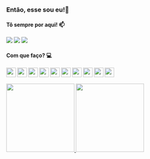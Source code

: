 ### Então, esse sou eu!👋

#### Tô sempre por aqui! 📫
<p align="start">
    <img src="https://img.shields.io/badge/Gmail-D14836?style=for-the-badge&logo=gmail&logoColor=white"/>   
    <img src="https://img.shields.io/badge/Instagram-E4405F?style=for-the-badge&logo=instagram&logoColor=white"/>
    <img src="https://img.shields.io/badge/LinkedIn-0077B5?style=for-the-badge&logo=linkedin&logoColor=white"/>
</p>

#### Com que faço? 💻
<p align="start">
    <img width="25em" height="25em" src="https://user-images.githubusercontent.com/25181517/121405384-444d7300-c95d-11eb-959f-913020d3bf90.png"/>
    <img width="25em" height="25em" src="https://user-images.githubusercontent.com/25181517/121405754-b4f48f80-c95d-11eb-8893-fc325bde617f.png"/>
    <img width="25em" height="25em" src="https://user-images.githubusercontent.com/25181517/183890598-19a0ac2d-e88a-4005-a8df-1ee36782fde1.png"/>
    <img width="25em" height="25em" src="https://user-images.githubusercontent.com/25181517/117447155-6a868a00-af3d-11eb-9cfe-245df15c9f3f.png"/>
    <img width="25em" height="25em" src="https://user-images.githubusercontent.com/25181517/183890595-779a7e64-3f43-4634-bad2-eceef4e80268.png"/>
    <img width="25em" height="25em" src="https://user-images.githubusercontent.com/25181517/183898054-b3d693d4-dafb-4808-a509-bab54cf5de34.png"/>
    <img width="25em" height="25em" src="https://user-images.githubusercontent.com/25181517/192158954-f88b5814-d510-4564-b285-dff7d6400dad.png"/>
    <img width="25em" height="25em" src="https://user-images.githubusercontent.com/25181517/183898674-75a4a1b1-f960-4ea9-abcb-637170a00a75.png"/>
    <img width="25em" height="25em" src="https://github.com/marwin1991/profile-technology-icons/assets/19180175/3b371807-db7c-45b4-8720-c0cfc901680a"/>
    <img width="25em" height="25em" src="https://user-images.githubusercontent.com/25181517/183896128-ec99105a-ec1a-4d85-b08b-1aa1620b2046.png"/>
</p>

<div align="start">
  <a href="https://github.com/dutra-rafael">
    <img height="180em" src="https://github-readme-stats.vercel.app/api?username=dutra-rafael&show_icons=true&theme=dracula&include_all_commits=true&count_private=true"/>
    <img height="180em" src="https://github-readme-stats.vercel.app/api/top-langs/?username=dutra-rafael&layout=compact&langs_count=7&theme=dracula"/>
  </a>
</div>


<!--
**dutra-rafael/dutra-rafael** is a ✨ _special_ ✨ repository because its `README.md` (this file) appears on your GitHub profile.

Here are some ideas to get you started:

- 🔭 I’m currently working on ...
- 🌱 I’m currently learning ...
- 👯 I’m looking to collaborate on ...
- 🤔 I’m looking for help with ...
- 💬 Ask me about ...
- 📫 How to reach me: ...
- 😄 Pronouns: ...
- ⚡ Fun fact: ...
-->

